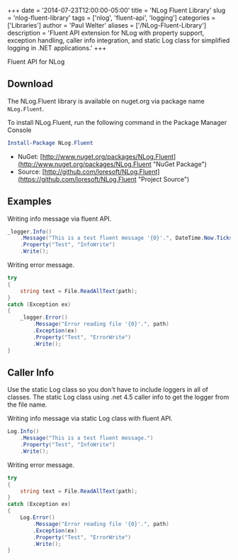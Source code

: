 +++
date = '2014-07-23T12:00:00-05:00'
title = 'NLog Fluent Library'
slug = 'nlog-fluent-library'
tags = ['nlog', 'fluent-api', 'logging']
categories = ['Libraries']
author = 'Paul Welter'
aliases = ['/NLog-Fluent-Library']
description = 'Fluent API extension for NLog with property support, exception handling, caller info integration, and static Log class for simplified logging in .NET applications.'
+++


Fluent API for NLog

## Download

The NLog.Fluent library is available on nuget.org via package name `NLog.Fluent`.

To install NLog.Fluent, run the following command in the Package Manager Console

```powershell
Install-Package NLog.Fluent
```

* NuGet: [http://www.nuget.org/packages/NLog.Fluent](http://www.nuget.org/packages/NLog.Fluent "NuGet Package")
* Source: [http://github.com/loresoft/NLog.Fluent](https://github.com/loresoft/NLog.Fluent "Project Source")

## Examples

Writing info message via fluent API.

```csharp
_logger.Info()
    .Message("This is a test fluent message '{0}'.", DateTime.Now.Ticks)
    .Property("Test", "InfoWrite")
    .Write();
```

Writing error message.

```csharp
try
{
    string text = File.ReadAllText(path);
}
catch (Exception ex)
{
    _logger.Error()
        .Message("Error reading file '{0}'.", path)
        .Exception(ex)
        .Property("Test", "ErrorWrite")
        .Write();
}
```

## Caller Info

Use the static Log class so you don't have to include loggers in all of classes.  The static Log class using .net 4.5 caller info to get the logger from the file name. 

Writing info message via static Log class with fluent API.

```csharp
Log.Info()
    .Message("This is a test fluent message.")
    .Property("Test", "InfoWrite")
    .Write();
```

Writing error message.

```csharp
try
{
    string text = File.ReadAllText(path);
}
catch (Exception ex)
{
    Log.Error()
        .Message("Error reading file '{0}'.", path)
        .Exception(ex)
        .Property("Test", "ErrorWrite")
        .Write();
}
```
